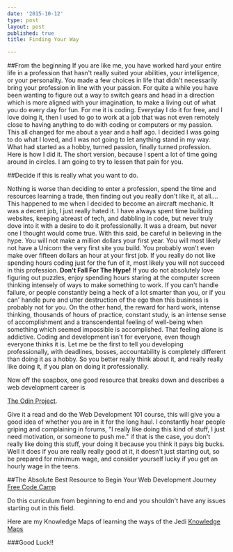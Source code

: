 ```yaml
---
date: '2015-10-12'
type: post
layout: post
published: true
title: Finding Your Way

---
```

##From the beginning
If you are like me, you have worked hard your entire life in a profession that hasn't really suited your abilities, your intelligence, or your personality.  You made a few choices in life that didn't necessarily bring your profession in line with your passion.  For quite a while you have been wanting to figure out a way to switch gears and head in a direction which is more aligned with your imagination, to make a living out of what you do every day for fun.  For me it is coding.  Everyday I do it for free, and I love doing it, then I used to go to work at a job that was not even remotely close to having anything to do with coding or computers or my passion.  This all changed for me about a year and a half ago.  I decided I was going to do what I loved, and I was not going to let anything stand in my way.  What had started as a hobby, turned passion, finally turned profession.  Here is how I did it.  The short version, because I spent a lot of time going around in circles.  I am going to try to lessen that pain for you.

##Decide if this is really what you want to do.

Nothing is worse than deciding to enter a profession, spend the time and resources learning a trade, then finding out you really don't like it, at all....
This happened to me when I decided to become an aircraft mechanic.  It was a decent job, I just really hated it.  I have always spent time building websites, keeping abreast of tech, and dabbling in code, but never truly dove into it with a desire to do it professionally.  It was a dream, but never one I thought would come true.  With this said, be careful in believing in the hype.  You will not make a million dollars your first year.  You will most likely not have a Unicorn the very first site you build.  You probably won't even make over fifteen dollars an hour at your first job.  If you really do not like spending hours coding just for the fun of it, most likely you will not succeed in this profession. **Don't Fall For The Hype!** If you do not absolutely love figuring out puzzles, enjoy spending hours staring at the computer screen thinking intensely of ways to make something to work. If you can't handle failure, or people constantly being a heck of a lot smarter than you, or if you can' handle pure and utter destruction of the ego then this business is probably not for you. On the other hand, the reward for hard work, intense thinking, thousands of hours of practice, constant study, is an intense sense of accomplishment and a transcendental feeling of well-being when something which seemed impossible is accomplished. That feeling alone is addictive.  Coding and development isn't for everyone, even though everyone thinks it is.  Let me be the first to tell you developing professionally, with deadlines, bosses, accountability is completely different than doing it as a hobby.  So you better really think about it, and really really like doing it, if you plan on doing it  professionally. 

Now off the soapbox, one good resource that breaks down and describes a web development career is 

[The Odin Project](http://theodinproject.com).  

Give it a read and do the Web Development 101 course, this will give you a good idea of whether you are in it for the long haul.  I constantly hear people griping and complaining in forums, "I really like doing this kind of stuff, I just need motivation, or someone to push me." if that is the case, you don't really like doing this stuff, your doing it because you think it pays big bucks. Well it does if you are really really good at it, it doesn't just starting out, so be prepared for minimum wage, and consider yourself lucky if you get an hourly wage in the teens.

##The Absolute Best Resource to Begin Your Web Development Journey
[Free Code Camp](http://freecodecamp.com) 

Do this curriculum from beginning to end and you shouldn't have any issues starting out in this field.

Here are my Knowledge Maps of learning the ways of the Jedi
[Knowledge Maps](http://knowledgemaps.org/profile.php?username=david.ford)

###Good Luck!!
